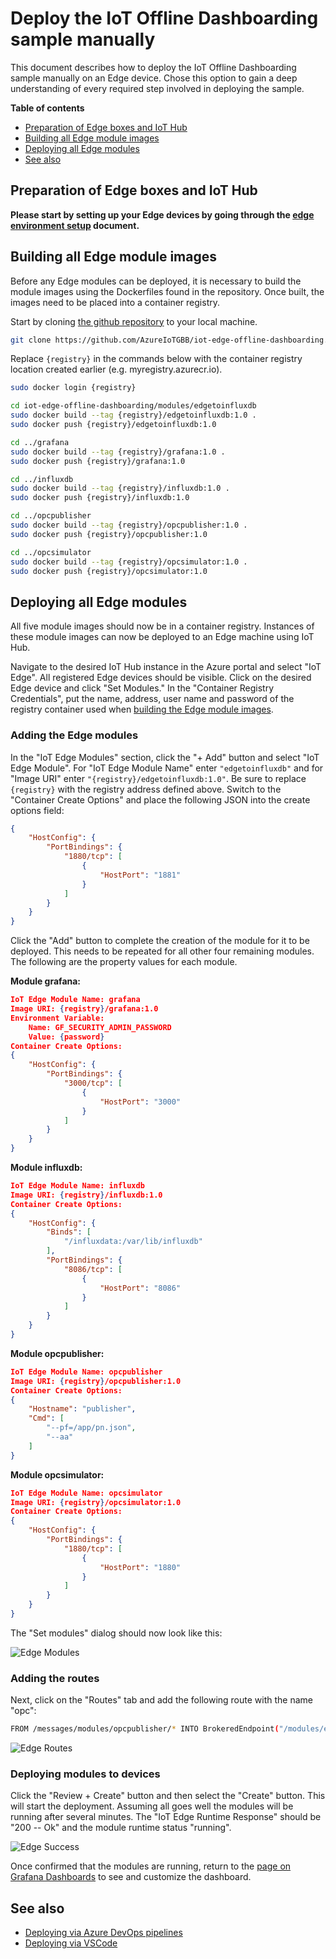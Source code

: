 # Deploy the IoT Offline Dashboarding sample manually

This document describes how to deploy the IoT Offline Dashboarding sample manually on an Edge device. Chose this option to gain a deep understanding of every required step involved in deploying the sample.

**Table of contents**
* [Preparation of Edge boxes and IoT Hub](#preparation-of-edge-boxes-and-iot-hub)
* [Building all Edge module images](#building-all-edge-module-images)
* [Deploying all Edge modules](#deploying-all-edge-modules)
* [See also](#see-also)

## Preparation of Edge boxes and IoT Hub

**Please start by setting up your Edge devices by going through the [edge environment setup](setup-edge-environment.md) document.**

## Building all Edge module images

Before any Edge modules can be deployed, it is necessary to build the module images using the Dockerfiles found in the repository. Once built, the images need to be placed into a container registry.

Start by cloning [the github repository](https://github.com/AzureIoTGBB/iot-edge-offline-dashboarding) to your local machine.

```bash
git clone https://github.com/AzureIoTGBB/iot-edge-offline-dashboarding.git
```

Replace `{registry}` in the commands below with the container registry location created earlier (e.g. myregistry.azurecr.io).

```bash
sudo docker login {registry}

cd iot-edge-offline-dashboarding/modules/edgetoinfluxdb
sudo docker build --tag {registry}/edgetoinfluxdb:1.0 .
sudo docker push {registry}/edgetoinfluxdb:1.0

cd ../grafana
sudo docker build --tag {registry}/grafana:1.0 .
sudo docker push {registry}/grafana:1.0

cd ../influxdb
sudo docker build --tag {registry}/influxdb:1.0 .
sudo docker push {registry}/influxdb:1.0

cd ../opcpublisher
sudo docker build --tag {registry}/opcpublisher:1.0 .
sudo docker push {registry}/opcpublisher:1.0

cd ../opcsimulator
sudo docker build --tag {registry}/opcsimulator:1.0 .
sudo docker push {registry}/opcsimulator:1.0
```

## Deploying all Edge modules

All five module images should now be in a container registry. Instances of these module images can now be deployed to an Edge machine using IoT Hub.

Navigate to the desired IoT Hub instance in the Azure portal and select "IoT Edge". All registered Edge devices should be visible. Click on the desired Edge device and click "Set Modules." In the "Container Registry Credentials", put the name, address, user name and password of the registry container used when [building the Edge module images](#building-all-edge-module-images).

### Adding the Edge modules

In the "IoT Edge Modules" section, click the "+ Add" button and select "IoT Edge Module". For "IoT Edge Module Name" enter `"edgetoinfluxdb"` and for "Image URI" enter `"{registry}/edgetoinfluxdb:1.0"`. Be sure to replace `{registry}` with the registry address defined above. Switch to the "Container Create Options" and place the following JSON into the create options field:

```json
{
    "HostConfig": {
        "PortBindings": {
            "1880/tcp": [
                {
                    "HostPort": "1881"
                }
            ]
        }
    }
}
```

Click the "Add" button to complete the creation of the module for it to be deployed. This needs to be repeated for all other four remaining modules. The following are the property values for each module.

**Module grafana:**

```json
IoT Edge Module Name: grafana
Image URI: {registry}/grafana:1.0
Environment Variable:
    Name: GF_SECURITY_ADMIN_PASSWORD
    Value: {password}
Container Create Options:
{
    "HostConfig": {
        "PortBindings": {
            "3000/tcp": [
                {
                    "HostPort": "3000"
                }
            ]
        }
    }
}
```

**Module influxdb:**

```json
IoT Edge Module Name: influxdb
Image URI: {registry}/influxdb:1.0
Container Create Options:
{
    "HostConfig": {
        "Binds": [
            "/influxdata:/var/lib/influxdb"
        ],
        "PortBindings": {
            "8086/tcp": [
                {
                    "HostPort": "8086"
                }
            ]
        }
    }
}
```

**Module opcpublisher:**

```json
IoT Edge Module Name: opcpublisher
Image URI: {registry}/opcpublisher:1.0
Container Create Options:
{
    "Hostname": "publisher",
    "Cmd": [
        "--pf=/app/pn.json",
        "--aa"
    ]
}
```

**Module opcsimulator:**

```json
IoT Edge Module Name: opcsimulator
Image URI: {registry}/opcsimulator:1.0
Container Create Options:
{
    "HostConfig": {
        "PortBindings": {
            "1880/tcp": [
                {
                    "HostPort": "1880"
                }
            ]
        }
    }
}
```

The "Set modules" dialog should now look like this:

![Edge Modules](../media/edge-modules.png)

### Adding the routes

Next, click on the "Routes" tab and add the following route with the name "opc":

```bash
FROM /messages/modules/opcpublisher/* INTO BrokeredEndpoint("/modules/edgetoinfluxdb/inputs/input1")
```

![Edge Routes](../media/edge-routes.png)

### Deploying modules to devices

Click the "Review + Create" button and then select the "Create" button. This will start the deployment. Assuming all goes well the modules will be running after several minutes. The "IoT Edge Runtime Response" should be "200 -- Ok" and the module runtime status "running".

![Edge Success](../media/edge-success.png)

Once confirmed that the modules are running, return to the [page on Grafana Dashboards](/documentation/dashboarding-sample.md#view-the-grafana-dashboard) to see and customize the dashboard.

## See also

* [Deploying via Azure DevOps pipelines](deployment-devops.md)
* [Deploying via VSCode](deployment-vscode.md)
